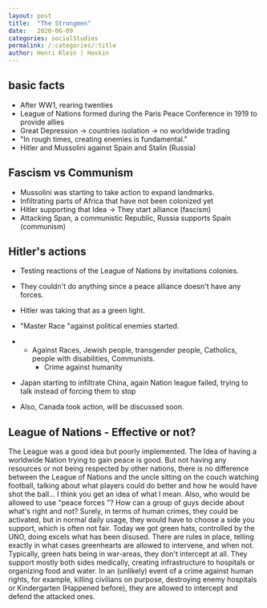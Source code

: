 ```yaml
---
layout: post
title:  "The Strongmen"
date:   2020-06-09
categories: socialStudies
permalink: /:categories/:title
author: Henri Klein | Hoskin
---
```


## basic facts

- After WW1, rearing twenties
- League of Nations formed during the Paris Peace Conference in 1919 to provide allies
- Great Depression -> countries isolation -> no worldwide trading
- "In rough times, creating enemies is fundamental."
- Hitler and Mussolini against Spain and Stalin (Russia)

## Fascism vs Communism

- Mussolini was starting to take action to expand landmarks.
- Infiltrating parts of Africa that have not been colonized yet
- Hitler supporting that Idea -> They start alliance (fascism) 
- Attacking Span, a communistic Republic, Russia supports Spain (communism)

## Hitler's actions

- Testing reactions of the League of Nations by invitations colonies.

- They couldn't do anything since a peace alliance doesn't have any forces.

- Hitler was taking that as a green light.

- "Master Race "against political enemies started.

- - Against Races, Jewish people, transgender people, Catholics, people with disabilities, Communists.
    - Crime against humanity 

- Japan starting to infiltrate China, again Nation league failed, trying to talk instead of forcing them to stop

- Also, Canada took action, will be discussed soon.

## League of Nations - Effective or not?

The League was a good idea but poorly implemented. The Idea of having a worldwide Nation trying to gain peace is good. But not having any resources or not being respected by other nations, there is no difference between the League of Nations and the uncle sitting on the couch watching football, talking about what players could do better and how he would have shot the ball... I think you get an idea of what I mean. Also, who would be allowed to use "peace forces "? How can a group of guys decide about what's right and not? Surely, in terms of human crimes, they could be activated, but in normal daily usage, they would have to choose a side you support, which is often not fair. Today we got green hats, controlled by the UNO, doing excels what has been disused. There are rules in place, telling exactly in what cases greenhearts are allowed to intervene, and when not. Typically, green hats being in war-areas, they don't intercept at all. They support mostly both sides medically, creating infrastructure to hospitals or organizing food and water. In an (unlikely) event of a crime against human rights, for example, killing civilians on purpose, destroying enemy hospitals or Kindergarten (Happened before), they are allowed to intercept and defend the attacked ones. 